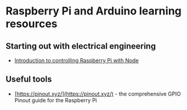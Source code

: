# Raspberry Pi and Arduino learning resources

## Starting out with electrical engineering

* [Introduction to controlling Raspberry Pi with Node](https://itnext.io/an-introduction-to-raspberry-pi-4-gpio-and-controlling-it-with-node-js-10f2ce41af12)

## Useful tools

* [https://pinout.xyz/](https://pinout.xyz/) - the comprehensive GPIO Pinout guide for the Raspberry Pi